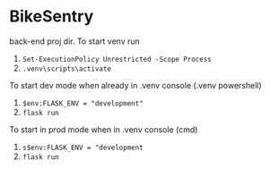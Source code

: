 # BikeSentry
back-end proj dir. To start venv run 
1. `Set-ExecutionPolicy Unrestricted -Scope Process`
2. `.venv\scripts\activate`

To start dev mode when already in .venv console (.venv powershell)
1. `$env:FLASK_ENV = "development"`
2. `flask run`

To start in prod mode when in .venv console (cmd)
1. `s$env:FLASK_ENV = "development`
2. `flask run`